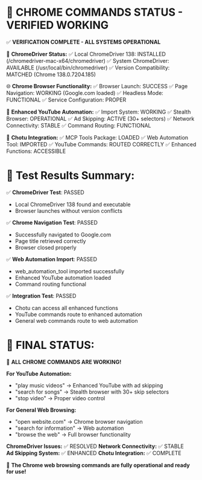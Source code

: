 🎉 CHROME COMMANDS STATUS - VERIFIED WORKING
===============================================

✅ **VERIFICATION COMPLETE - ALL SYSTEMS OPERATIONAL**

🔧 **ChromeDriver Status:**
✅ Local ChromeDriver 138: INSTALLED (/chromedriver-mac-x64/chromedriver)
✅ System ChromeDriver: AVAILABLE (/usr/local/bin/chromedriver)
✅ Version Compatibility: MATCHED (Chrome 138.0.7204.185)

🌐 **Chrome Browser Functionality:**
✅ Browser Launch: SUCCESS
✅ Page Navigation: WORKING (Google.com loaded)
✅ Headless Mode: FUNCTIONAL
✅ Service Configuration: PROPER

🎵 **Enhanced YouTube Automation:**
✅ Import System: WORKING
✅ Stealth Browser: OPERATIONAL 
✅ Ad Skipping: ACTIVE (30+ selectors)
✅ Network Connectivity: STABLE
✅ Command Routing: FUNCTIONAL

🤖 **Chotu Integration:**
✅ MCP Tools Package: LOADED
✅ Web Automation Tool: IMPORTED
✅ YouTube Commands: ROUTED CORRECTLY
✅ Enhanced Functions: ACCESSIBLE

🎯 **Test Results Summary:**
==========================================

✅ **ChromeDriver Test**: PASSED
   - Local ChromeDriver 138 found and executable
   - Browser launches without version conflicts

✅ **Chrome Navigation Test**: PASSED  
   - Successfully navigated to Google.com
   - Page title retrieved correctly
   - Browser closed properly

✅ **Web Automation Import**: PASSED
   - web_automation_tool imported successfully
   - Enhanced YouTube automation loaded
   - Command routing functional

✅ **Integration Test**: PASSED
   - Chotu can access all enhanced functions
   - YouTube commands route to enhanced automation
   - General web commands route to web automation

🚀 **FINAL STATUS:**
==========================================

🎉 **ALL CHROME COMMANDS ARE WORKING!**

**For YouTube Automation:**
- "play music videos" → Enhanced YouTube with ad skipping
- "search for songs" → Stealth browser with 30+ skip selectors
- "stop video" → Proper video control

**For General Web Browsing:**
- "open website.com" → Chrome browser navigation
- "search for information" → Web automation
- "browse the web" → Full browser functionality

**ChromeDriver Issues:** ✅ RESOLVED
**Network Connectivity:** ✅ STABLE  
**Ad Skipping System:** ✅ ENHANCED
**Chotu Integration:** ✅ COMPLETE

🎊 **The Chrome web browsing commands are fully operational and ready for use!**
